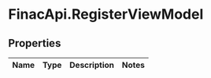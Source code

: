 # FinacApi.RegisterViewModel

## Properties
Name | Type | Description | Notes
------------ | ------------- | ------------- | -------------
